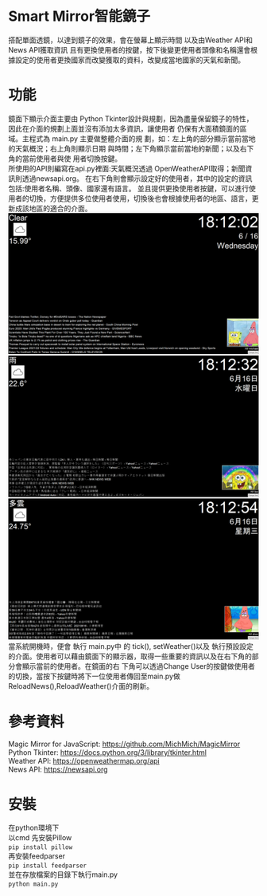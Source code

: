 # Smart Mirror智能鏡子
搭配單面透鏡，以達到鏡子的效果，會在螢幕上顯示時間
以及由Weather API和News API獲取資訊
且有更換使用者的按鍵，按下後變更使用者頭像和名稱還會根據設定的使用者更換國家而改變獲取的資料，改變成當地國家的天氣和新聞。

# 功能

鏡面下顯示介面主要由
Python Tkinter設計與規劃，因為盡量保留鏡子的特性，因此在介面的規劃上面並沒有添加太多資訊，讓使用者
仍保有大面積鏡面的區域。主程式為 main.py 主要做整體介面的規
劃，如：左上角的部分顯示當前當地的天氣概況；右上角則顯示日期
與時間；左下角顯示當前當地的新聞；以及右下角的當前使用者與使
用者切換按鍵。  
所使用的API則編寫在api.py裡面:天氣概況透過
OpenWeatherAPI取得；新聞資訊則透過newsapi.org。 
在右下角則會顯示設定好的使用者，其中的設定的資訊包括:使用者名稱、頭像、國家還有語言。
並且提供更換使用者按鍵，可以進行使用者的切換，方便提供多位使用者使用，切換後也會根據使用者的地區、語言，更新成該地區的適合的介面。
![image](https://github.com/asd855852/final_project/blob/main/final1.PNG)
![image](https://github.com/asd855852/final_project/blob/main/final2.PNG)
![image](https://github.com/asd855852/final_project/blob/main/final3.PNG)  
當系統開機時，便會 執行 main.py中 的 tick(), setWeather()以及
執行預設設定的介面。使用者可以藉由鏡面下的顯示器，取得一些重要的資訊以及在右下角的部分會顯示當前的使用者。在鏡面的右
下角可以透過Change User的按鍵做使用者的切換，當按下按鍵時將下一位使用者傳回至main.py做ReloadNews(),ReloadWeather()介面的刷新。
# 參考資料
Magic Mirror for JavaScript: https://github.com/MichMich/MagicMirror  
Python Tkinter: https://docs.python.org/3/library/tkinter.html  
Weather API: https://openweathermap.org/api  
News API: https://newsapi.org  

# 安裝
在python環境下  
以cmd
先安裝Pillow   
`pip install pillow`  
再安裝feedparser  
`pip install feedparser`  
並在存放檔案的目錄下執行main.py  
`python main.py`
